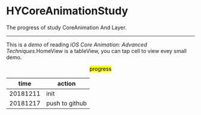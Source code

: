 # HYCoreAnimationStudy

The progress of study CoreAnimation And Layer.

----
This is a _demo_ of reading *iOS Core Animation: Advanced Techniques*.HomeView is a tableView, you can tap cell to view evey small demo.

<center><mark> progress </mark></center>


time | action
-----|-----
20181211| init
20181217|push to github
